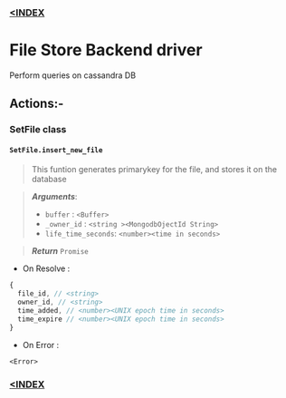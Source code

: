 ### [<INDEX](https://b19kiit.github.io/OEE_DOCS/)

# File Store Backend driver

Perform queries on cassandra DB

## Actions:-

### SetFile class

#### ` SetFile.insert_new_file `

> This funtion generates primarykey for the file, and stores it on the database

> ***Arguments***:
>  - `buffer`           : `<Buffer>`
>  - `_owner_id`        : `<string ><MongodbOjectId String>`
>  - `life_time_seconds`: `<number><time in seconds>`

> ***Return***
> `Promise`
  - On Resolve : 
  ```js
  {
    file_id, // <string>
    owner_id, // <string>
    time_added, // <number><UNIX epoch time in seconds>
    time_expire // <number><UNIX epoch time in seconds>
  }
  ```
  - On Error :
  ```
  <Error>
  ```



### [<INDEX](https://b19kiit.github.io/OEE_DOCS/)

